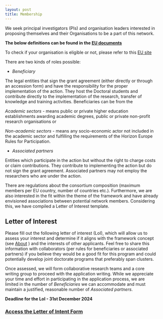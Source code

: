 ```yaml
---
layout: post
title: Membership
---
```


We seek principal investigators (PIs) and organisation leaders interested in proposing themselves and their Organisations to be a part of this network.

**The below definitions can be found in the [EU documents](https://resilienteu.github.io/literature/2024/08/02/EUDocuments.html)**

To check if your organisation is eligible or not, please refer to this [EU site](https://marie-sklodowska-curie-actions.ec.europa.eu/actions/doctoral-networks/6-steps-to-prepare-your-application)

There are two kinds of roles possible:


* *Beneficiary*

The legal entities that sign the grant agreement (either directly or through an accession form) and have the responsibility for the proper implementation of the action.
They host the Doctoral students and contribute directly to the implementation of the research, transfer of knowledge and training activities.
Beneficiaries can be from the 

*Academic sectors* - means public or private higher education establishments awarding academic degrees, public or private non-profit research organisations or

*Non-academic sectors* - means any socio-economic actor not included in the academic sector and fulfilling the requirements of the Horizon Europe Rules for Participation.

* *Associated partners*

Entities which participate in the action but without the right to
charge costs or claim contributions. 
They contribute to implementing the action but do not sign the grant agreement. 
Associated partners may not employ the researchers who are under the action.



There are regulations about the consortium composition (maximum members per EU country, number of countries etc.).
Furthermore, we are also interested in the fit within the theme of the framework and have already envisioned associations between potential network members.
Considering this, we have compiled a Letter of Interest template.


## Letter of Interest

Please fill out the following letter of interest (LoI), which will allow us to assess your interest and determine if it aligns with the framework concept (see [About](https://resilienteu.github.io/about.html) ) and the interests of other applicants.
Feel free to share this information with collaborators (per rules for beneficiaries or associated partners) if you believe they would be a good fit for this program and could potentially develop joint doctorate programs that preferably span clusters.

Once assessed, we will form collaborative research teams and a core writing group to proceed with the application writing.
While we appreciate your time and effort in participating in the application process, we are limited in the number of *Beneficiaries* we can accommodate and must maintain a justified, reasonable number of *Associated partners*.


**Deadline for the LoI - 31st December 2024**


### [Access the Letter of Intent Form](https://forms.gle/38ynHdpnuhxqHEQ9A)

<!--
- **Funding cluster:** - [Please choose one main cluster](https://resilienteu.github.io/about.html) -- Scale-free theories (specific mathematical concept?), Scale specific (which specifically?), Synthesis (across which disciplines?) 

- **Applicant information:** Primary applicant (Name, Position, Affiliation), supporting applicant (mandatory person from the same organisation as a fallback)

- **Partner information:** Have you already identified a partner who is also applying to this network?

- **Title (150 characters)** - The Project Title should, concisely and in non-technical terms, convey the essence of your proposed project.

- **Executive summary (1500 characters, including spaces and punctuation)** - The executive summary should concisely and non-technically convey how your project connects to the concept of resilience, which aspect of the concept the project will be tackling, how it will be tackled and what its impact would be.

- **Project description (4000 characters including spaces and punctuation)** - This section includes the technical details of the proposed Doctoral project, connections/planned visits to potential academic partners in other EU & EU-associated countries, and how the visits will complement the completion of the Doctoral studies.
in addition to the 4000 characters above, include a subsection on *Applied aspect (if any)* and connections to non-academic partners (1500 characters including spaces and punctuation) .
The doctoral network aims to promote international, inter-sectoral, and multi/inter-disciplinary collaboration in doctoral-level training in Europe. They also aim to train highly skilled doctoral candidates and stimulate entrepreneurship, creativity, and innovation in Europe and beyond. Recommend non-academic partners that resonate with the theme of resilience and sustainability in the industry and connect to the topic/methodology of the proposed Doctoral project.

- **Statement of significance (1000 characters including spaces and punctuation)**- What is the state of the art of the topic of the Doctoral project about the themes of resilience? how is the project advancing it?

- **Outcomes (1000 characters including spaces and punctuation)** - What will be the concrete outcomes of the Doctoral project? Academic and non-academic

- **Possible connections to other funding clusters (1000 characters including spaces and punctuation)** - Does the project connect to other scale-free theories, models of specific systems or multiple disciplines?

- **Structure of the University Doctorate Programme and International Joint Doctorates (500 characters including spaces and punctuation)** What are the details of the doctoral Programme at your University? How long is the Programme, and are there any specific rules and regulations to be followed? If you envision joint doctorates, then does the University allow for it?

*Please send in your **completely** filled LOIs by the deadline - 31st of December 2024 to [email address will be updated here]*-->


